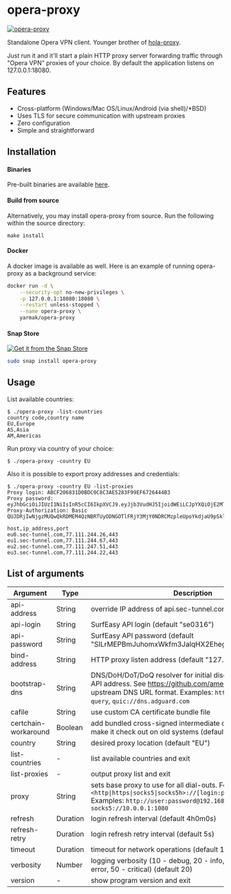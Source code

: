 opera-proxy
===========

[![opera-proxy](https://snapcraft.io//opera-proxy/badge.svg)](https://snapcraft.io/opera-proxy)

Standalone Opera VPN client. Younger brother of [hola-proxy](https://github.com/Snawoot/hola-proxy/).

Just run it and it'll start a plain HTTP proxy server forwarding traffic through "Opera VPN" proxies of your choice.
By default the application listens on 127.0.0.1:18080.

## Features

* Cross-platform (Windows/Mac OS/Linux/Android (via shell)/\*BSD)
* Uses TLS for secure communication with upstream proxies
* Zero configuration
* Simple and straightforward

## Installation

#### Binaries

Pre-built binaries are available [here](https://github.com/Snawoot/opera-proxy/releases/latest).

#### Build from source

Alternatively, you may install opera-proxy from source. Run the following within the source directory:

```
make install
```

#### Docker

A docker image is available as well. Here is an example of running opera-proxy as a background service:

```sh
docker run -d \
    --security-opt no-new-privileges \
    -p 127.0.0.1:18080:18080 \
    --restart unless-stopped \
    --name opera-proxy \
    yarmak/opera-proxy
```

#### Snap Store

[![Get it from the Snap Store](https://snapcraft.io/static/images/badges/en/snap-store-black.svg)](https://snapcraft.io/opera-proxy)

```bash
sudo snap install opera-proxy
```

## Usage

List available countries:

```
$ ./opera-proxy -list-countries
country code,country name
EU,Europe
AS,Asia
AM,Americas
```

Run proxy via country of your choice:

```
$ ./opera-proxy -country EU
```

Also it is possible to export proxy addresses and credentials:

```
$ ./opera-proxy -country EU -list-proxies
Proxy login: ABCF206831D0BDC0C8C3AE5283F99EF6726444B3
Proxy password: eyJhbGciOiJIUzI1NiIsInR5cCI6IkpXVCJ9.eyJjb3VudHJ5IjoidWEiLCJpYXQiOjE2MTY4MDkxMTIsImlkIjoic2UwMzE2LTYweGY3aTBxMGhoOWQ1MWF0emd0IiwiaXAiOiI3Ny4xMTEuMjQ3LjE3IiwidnBuX2xvZ2luIjoiSzJYdmJ5R0tUb3JLbkpOaDNtUGlGSTJvSytyVTA5bXMraGt2c2UwRWJBcz1Ac2UwMzE2LmJlc3QudnBuIn0.ZhqqzVyKmc3hZG6VVwWfn4nvVIPuZvaEfOLXfTppyvo
Proxy-Authorization: Basic QUJDRjIwNjgzMUQwQkRDMEM4QzNBRTUyODNGOTlFRjY3MjY0NDRCMzpleUpoYkdjaU9pSklVekkxTmlJc0luUjVjQ0k2SWtwWFZDSjkuZXlKamIzVnVkSEo1SWpvaWRXRWlMQ0pwWVhRaU9qRTJNVFk0TURreE1USXNJbWxrSWpvaWMyVXdNekUyTFRZd2VHWTNhVEJ4TUdob09XUTFNV0YwZW1kMElpd2lhWEFpT2lJM055NHhNVEV1TWpRM0xqRTNJaXdpZG5CdVgyeHZaMmx1SWpvaVN6SllkbUo1UjB0VWIzSkxia3BPYUROdFVHbEdTVEp2U3l0eVZUQTViWE1yYUd0MmMyVXdSV0pCY3oxQWMyVXdNekUyTG1KbGMzUXVkbkJ1SW4wLlpocXF6VnlLbWMzaFpHNlZWd1dmbjRudlZJUHVadmFFZk9MWGZUcHB5dm8=

host,ip_address,port
eu0.sec-tunnel.com,77.111.244.26,443
eu1.sec-tunnel.com,77.111.244.67,443
eu2.sec-tunnel.com,77.111.247.51,443
eu3.sec-tunnel.com,77.111.244.22,443
```

## List of arguments

| Argument | Type | Description |
| -------- | ---- | ----------- |
| api-address | String | override IP address of api.sec-tunnel.com |
| api-login | String | SurfEasy API login (default "se0316") |
| api-password | String | SurfEasy API password (default "SILrMEPBmJuhomxWkfm3JalqHX2Eheg1YhlEZiMh8II") |
| bind-address | String | HTTP proxy listen address (default "127.0.0.1:18080") |
| bootstrap-dns | String | DNS/DoH/DoT/DoQ resolver for initial discovering of SurfEasy API address. See https://github.com/ameshkov/dnslookup/ for upstream DNS URL format. Examples: `https://1.1.1.1/dns-query`, `quic://dns.adguard.com` |
| cafile | String | use custom CA certificate bundle file |
| certchain-workaround | Boolean | add bundled cross-signed intermediate cert to certchain to make it check out on old systems (default true) |
| country | String | desired proxy location (default "EU") |
| list-countries | - | list available countries and exit |
| list-proxies | - | output proxy list and exit |
| proxy | String | sets base proxy to use for all dial-outs. Format: `<http\|https\|socks5\|socks5h>://[login:password@]host[:port]` Examples: `http://user:password@192.168.1.1:3128`, `socks5://10.0.0.1:1080` |
| refresh | Duration | login refresh interval (default 4h0m0s) |
| refresh-retry | Duration | login refresh retry interval (default 5s) |
| timeout | Duration | timeout for network operations (default 10s) |
| verbosity | Number | logging verbosity (10 - debug, 20 - info, 30 - warning, 40 - error, 50 - critical) (default 20) |
| version | - | show program version and exit |
